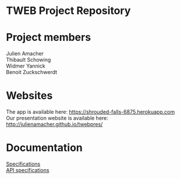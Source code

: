 # TWEB Project Repository

Project members
========================================
Julien Amacher<br />
Thibault Schowing<br />
Widmer Yannick<br />
Benoit Zuckschwerdt

Websites
========================================

The app is available here: https://shrouded-falls-6875.herokuapp.com <br />
Our presentation website is available here: http://julienamacher.github.io/twebpres/

Documentation
========================================

<a href="specifications/Specifications.md">Specifications</a><br />
<a href="specifications/api_spec.md">API specifications</a>
